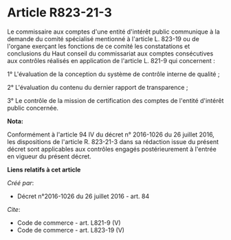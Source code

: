# Article R823-21-3

Le commissaire aux comptes d'une entité d'intérêt public communique à la demande du comité spécialisé mentionné à l'article
L. 823-19 ou de l'organe exerçant les fonctions de ce comité les constatations et conclusions du Haut conseil du commissariat
aux comptes consécutives aux contrôles réalisés en application de l'article L. 821-9 qui concernent : 

1° L'évaluation de la conception du système de contrôle interne de qualité ; 

2° L'évaluation du contenu du dernier rapport de transparence ; 

3° Le contrôle de la mission de certification des comptes de l'entité d'intérêt public concernée.

**Nota:**

Conformément à l'article 94 IV du décret n° 2016-1026 du 26 juillet 2016, les dispositions de l'article R. 823-21-3 dans sa
rédaction issue du présent décret sont applicables aux contrôles engagés postérieurement à l'entrée en vigueur du présent
décret.

**Liens relatifs à cet article**

_Créé par_:

  - Décret n°2016-1026 du 26 juillet 2016 - art. 84

_Cite_:

  - Code de commerce - art. L821-9 (V)
  - Code de commerce - art. L823-19 (V)
